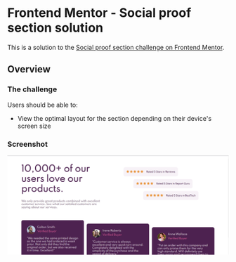# Frontend Mentor - Social proof section solution

This is a solution to the [Social proof section challenge on Frontend Mentor](https://www.frontendmentor.io/challenges/social-proof-section-6e0qTv_bA). 


## Overview

### The challenge

Users should be able to:

- View the optimal layout for the section depending on their device's screen size

### Screenshot

![](./complete/complete.png)